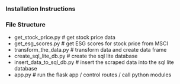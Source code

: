 ### Installation Instructions


### File Structure

- get_stock_price.py # get stock price data
- get_esg_scores.py # get ESG scores for stock price from MSCI
- transform_the_data.py # transform data and create data frame
- create_sql_lite_db.py # create the sql lite database
- insert_data_to_sql_db.py # insert the scraped data into the sql lite database
- app.py # run the flask app / control routes / call python modules

